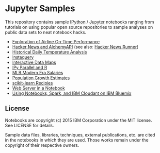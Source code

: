 # Jupyter Samples

This repository contains sample [IPython](http://ipython.org) / [Jupyter](http://jupyter.org/) notebooks ranging from tutorials on using popular open source repositories to sample analyses on public data sets to neat notebook hacks.

* [Exploration of Airline On-Time Performance](http://nbviewer.ipython.org/github/knowledgeanyhow/notebooks/blob/master/airline/Exploration%20of%20Airline%20On-Time%20Performance.ipynb)
* [Hacker News and AlchemyAPI](http://nbviewer.ipython.org/github/knowledgeanyhow/notebooks/blob/master/hn/Hacker%20News%20and%20AlchemyAPI.ipynb) (see also: [Hacker News Runner](http://nbviewer.ipython.org/github/knowledgeanyhow/notebooks/blob/master/hn/Hacker%20News%20Runner.ipynb))
* [Historical Daily Temperature Analysis](http://nbviewer.ipython.org/github/knowledgeanyhow/notebooks/blob/master/noaa/hdta/etl/noaa_hdta_etl.ipynb)
* [Instaquery](http://nbviewer.ipython.org/github/knowledgeanyhow/notebooks/blob/master/hacks/instaquery.ipynb)
* [Interactive Data Maps](http://nbviewer.ipython.org/github/knowledgeanyhow/notebooks/blob/master/tax-maps/Interactive%20Data%20Maps.ipynb)
* [IPy Parallel and R](http://nbviewer.ipython.org/github/knowledgeanyhow/notebooks/blob/master/hacks/IPython%20Parallel%20and%20R.ipynb)
* [MLB Modern Era Salaries](http://nbviewer.ipython.org/github/knowledgeanyhow/notebooks/blob/master/mlb/mlb-salaries.ipynb)
* [Population Growth Estimates](http://nbviewer.ipython.org/github/knowledgeanyhow/notebooks/blob/master/united-nations/world-population/senegal_population_trends.ipynb)
* [scikit-learn Recipies](http://nbviewer.ipython.org/github/knowledgeanyhow/notebooks/blob/master/scikit-learn/sklearn_cookbook.ipynb)
* [Web Server in a Notebook](http://nbviewer.ipython.org/github/knowledgeanyhow/notebooks/blob/master/hacks/Webserver%20in%20a%20Notebook.ipynb)
* [Using Notebooks, Spark, and IBM Cloudant on IBM Bluemix](https://github.com/ibm-et/jupyter-samples/blob/master/bluemix-spark-cloudant/README.md)

## License

Notebooks are copyright (c) 2015 IBM Corporation under the MIT license. See LICENSE for details. 

Sample data files, libraries, techniques, external publications, etc. are cited in the notebooks in which they are used. Those works remain under the copyright of their respective owners.
